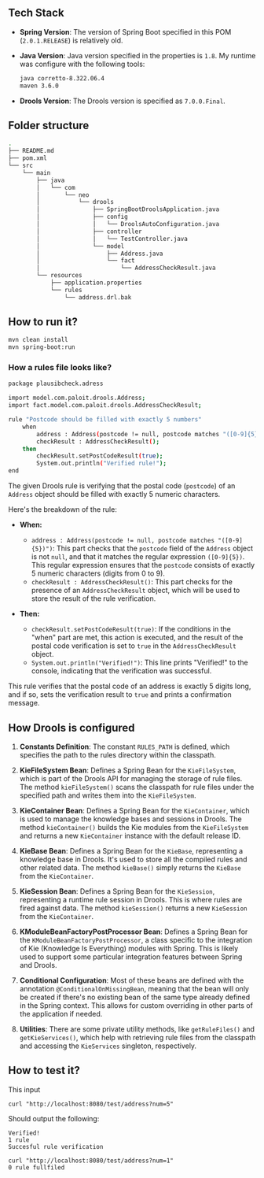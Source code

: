 ## Tech Stack

- **Spring Version**: The version of Spring Boot specified in this POM (`2.0.1.RELEASE`) is relatively old.
- **Java Version**: Java version specified in the properties is `1.8`. My runtime was configure with the following tools:

    ```bash
    java corretto-8.322.06.4
    maven 3.6.0
    ```

- **Drools Version**: The Drools version is specified as `7.0.0.Final`.

## Folder structure


```bash
.
├── README.md
├── pom.xml
└── src
    └── main
        ├── java
        │   └── com
        │       └── neo
        │           └── drools
        │               ├── SpringBootDroolsApplication.java
        │               ├── config
        │               │   └── DroolsAutoConfiguration.java
        │               ├── controller
        │               │   └── TestController.java
        │               └── model
        │                   ├── Address.java
        │                   └── fact
        │                       └── AddressCheckResult.java
        └── resources
            ├── application.properties
            └── rules
                └── address.drl.bak
```


## How to run it?


```bash
mvn clean install
mvn spring-boot:run
```


### How a rules file looks like?  


```bash
package plausibcheck.adress

import model.com.paloit.drools.Address;
import fact.model.com.paloit.drools.AddressCheckResult;

rule "Postcode should be filled with exactly 5 numbers"
    when
        address : Address(postcode != null, postcode matches "([0-9]{5})")
        checkResult : AddressCheckResult();
    then
        checkResult.setPostCodeResult(true);
		System.out.println("Verified rule!");
end
```

The given Drools rule is verifying that the postal code (`postcode`) of an `Address` object should be filled with exactly 5 numeric characters.

Here's the breakdown of the rule:

- **When:**
  - `address : Address(postcode != null, postcode matches "([0-9]{5})")`: This part checks that the `postcode` field of the `Address` object is not `null`, and that it matches the regular expression `([0-9]{5})`. This regular expression ensures that the `postcode` consists of exactly 5 numeric characters (digits from 0 to 9).
  - `checkResult : AddressCheckResult()`: This part checks for the presence of an `AddressCheckResult` object, which will be used to store the result of the rule verification.

- **Then:**
  - `checkResult.setPostCodeResult(true)`: If the conditions in the "when" part are met, this action is executed, and the result of the postal code verification is set to `true` in the `AddressCheckResult` object.
  - `System.out.println("Verified!")`: This line prints "Verified!" to the console, indicating that the verification was successful.

This rule verifies that the postal code of an address is exactly 5 digits long, and if so, sets the verification result to `true` and prints a confirmation message.

## How Drools is configured
 
1. **Constants Definition**: The constant `RULES_PATH` is defined, which specifies the path to the rules directory within the classpath.

2. **KieFileSystem Bean**: Defines a Spring Bean for the `KieFileSystem`, which is part of the Drools API for managing the storage of rule files. The method `kieFileSystem()` scans the classpath for rule files under the specified path and writes them into the `KieFileSystem`.

3. **KieContainer Bean**: Defines a Spring Bean for the `KieContainer`, which is used to manage the knowledge bases and sessions in Drools. The method `kieContainer()` builds the Kie modules from the `KieFileSystem` and returns a new `KieContainer` instance with the default release ID.

4. **KieBase Bean**: Defines a Spring Bean for the `KieBase`, representing a knowledge base in Drools. It's used to store all the compiled rules and other related data. The method `kieBase()` simply returns the `KieBase` from the `KieContainer`.

5. **KieSession Bean**: Defines a Spring Bean for the `KieSession`, representing a runtime rule session in Drools. This is where rules are fired against data. The method `kieSession()` returns a new `KieSession` from the `KieContainer`.

6. **KModuleBeanFactoryPostProcessor Bean**: Defines a Spring Bean for the `KModuleBeanFactoryPostProcessor`, a class specific to the integration of Kie (Knowledge Is Everything) modules with Spring. This is likely used to support some particular integration features between Spring and Drools.

7. **Conditional Configuration**: Most of these beans are defined with the annotation `@ConditionalOnMissingBean`, meaning that the bean will only be created if there's no existing bean of the same type already defined in the Spring context. This allows for custom overriding in other parts of the application if needed.

8. **Utilities**: There are some private utility methods, like `getRuleFiles()` and `getKieServices()`, which help with retrieving rule files from the classpath and accessing the `KieServices` singleton, respectively.


## How to test it?

This input
```
curl "http://localhost:8080/test/address?num=5"
```

Should output the following:
```
Verified!
1 rule
Succesful rule verification
```

```
curl "http://localhost:8080/test/address?num=1"
0 rule fullfiled
```


